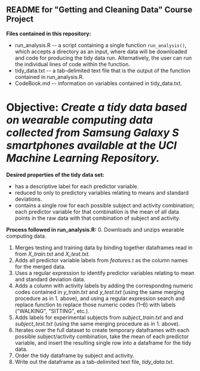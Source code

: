 ## **README for "Getting and Cleaning Data" Course Project**

**Files contained in this repository:**
  * run_analysis.R -- a script containing a single function ```run_analysis()```, which accepts a directory as an input, where data will be downloaded and code for producing the tidy data run. Alternatively, the user can run the individual lines of code within the function.
  * tidy_data.txt -- a tab-delimited text file that is the output of the function contained in run_analysis.R.
  * CodeBook.md -- information on variables contained in tidy_data.txt.

# **Objective:**  *Create a tidy data based on wearable computing data collected from Samsung Galaxy S smartphones available at the UCI Machine Learning Repository.*

**Desired properties of the tidy data set:**
  * has a descriptive label for each predictor variable.
  * reduced to only to predictory variables relating to means and standard deviations.
  * contains a single row for each possible subject and activity combination; each predictor variable for that combination is the mean of all data points in the raw data with that combination of subject and activity.

**Process followed in run_analysis.R:**
  0. Downloads and unzips wearable computing data.
  1. Merges testing and training data by binding together dataframes read in from *X_train.txt* and *X_test.txt.*
  2. Adds all predictor variable labels from *features.t* as the column names for the merged data.
  3. Uses a regular expression to identify predictor variables relating to mean and standard deviation data.
  4. Adds a column with activity labels by adding the corresponding numeric codes contained in *y_train.txt* and *y_test.txt* (using the same merging procedure as in 1. above), and using a regular expression search and replace function to replace those numeric codes (1–6) with labels ("WALKING", "SITTING", etc.).
  5. Adds labels for experimental subjects from *subject_train.txt* and and *subject_test.txt* (using the same merging procedure as in 1. above).
  6. Iterates over the full dataset to create temporary dataframes with each possible subject/activity combination, take the mean of each predictor variable, and insert the resulting single row into a dataframe for the tidy data.
  7. Order the tidy dataframe by subject and activity.
  8. Write out the dataframe as a tab-delimited text file, *tidy_data.txt*.



